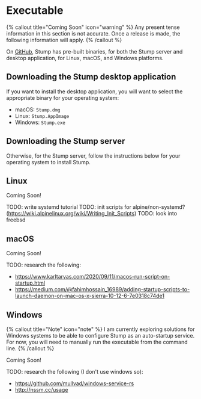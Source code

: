 # Executable

{% callout title="Coming Soon" icon="warning" %}
Any present tense information in this section is not accurate. Once a release is made, the following information will apply.
{% /callout %}

On [GitHub](https://github.com/aaronleopold/stump/releases), Stump has pre-built binaries, for both the Stump server and desktop application, for Linux, macOS, and Windows platforms.

## Downloading the Stump desktop application

If you want to install the desktop application, you will want to select the appropriate binary for your operating system:

- macOS: `Stump.dmg`
- Linux: `Stump.AppImage`
- Windows: `Stump.exe`

## Downloading the Stump server

Otherwise, for the Stump server, follow the instructions below for your operating system to install Stump.

## Linux

Coming Soon!

TODO: write systemd tutorial
TODO: init scripts for alpine/non-systemd? (https://wiki.alpinelinux.org/wiki/Writing_Init_Scripts)
TODO: look into freebsd

## macOS

Coming Soon!

TODO: research the following:

- https://www.karltarvas.com/2020/09/11/macos-run-script-on-startup.html
- https://medium.com/@fahimhossain_16989/adding-startup-scripts-to-launch-daemon-on-mac-os-x-sierra-10-12-6-7e0318c74de1

## Windows

{% callout title="Note" icon="note" %}
I am currently exploring solutions for Windows systems to be able to configure Stump as an auto-startup service. For now, you will need to manually run the executable from the command line.
{% /callout %}

Coming Soon!

TODO: research the following (I don't use windows so):

- https://github.com/mullvad/windows-service-rs
- http://nssm.cc/usage
